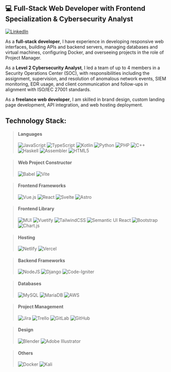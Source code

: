 
## 💻 Full-Stack Web Developer with Frontend Specialization & Cybersecurity Analyst
[![LinkedIn](https://img.shields.io/badge/LinkedIn-%230077B5.svg?logo=linkedin&logoColor=white)](https://linkedin.com/in/ivan-alejandro-cotti)

As a **full-stack developer**, I have experience in developing responsive web interfaces, building APIs and backend servers, managing databases and virtual machines, configuring Docker, and overseeing projects in the role of Project Manager.

As a **Level 2 Cybersecurity Analyst**, I led a team of up to 4 members in a Security Operations Center (SOC), with responsibilities including the assignment, supervision, and resolution of anomalous network events, SIEM monitoring, EDR usage, and client communication and follow-ups in alignment with ISO/IEC 27001 standards.

As a **freelance web developer**, I am skilled in brand design, custom landing page development, API integration, and web hosting deployment.

## Technology Stack:

> #### Languages
> ![JavaScript](https://img.shields.io/badge/javascript-%23323330.svg?style=for-the-badge&logo=javascript&logoColor=%23F7DF1E)
> ![TypeScript](https://img.shields.io/badge/typescript-%23007ACC.svg?style=for-the-badge&logo=typescript&logoColor=white)
> ![Kotlin](https://img.shields.io/badge/kotlin-%237F52FF.svg?style=for-the-badge&logo=kotlin&logoColor=white) 
> ![Python](https://img.shields.io/badge/python-3670A0?style=for-the-badge&logo=python&logoColor=ffdd54) 
> ![PHP](https://img.shields.io/badge/php-%23777BB4.svg?style=for-the-badge&logo=php&logoColor=white) 
> ![C++](https://img.shields.io/badge/c++-%2300599C.svg?style=for-the-badge&logo=c%2B%2B&logoColor=white)
> ![Haskell](https://img.shields.io/badge/Haskell-5e5086?style=for-the-badge&logo=haskell&logoColor=white)
> ![Assembler](https://img.shields.io/badge/assembly%20script-%23000000.svg?style=for-the-badge&logo=assemblyscript&logoColor=white)
> ![HTML5](https://img.shields.io/badge/html5-%23E34F26.svg?style=for-the-badge&logo=html5&logoColor=white) 

> #### Web Project Constructor
> ![Babel](https://img.shields.io/badge/Babel-F9DC3e?style=for-the-badge&logo=babel&logoColor=black)
> ![Vite](https://img.shields.io/badge/vite-%23646CFF.svg?style=for-the-badge&logo=vite&logoColor=white)

> #### Frontend Frameworks
> ![Vue.js](https://img.shields.io/badge/vue.js-%2335495e.svg?style=for-the-badge&logo=vuedotjs&logoColor=%234FC08D) 
> ![React](https://img.shields.io/badge/react-%2320232a.svg?style=for-the-badge&logo=react&logoColor=%2361DAFB) 
> ![Svelte](https://img.shields.io/badge/svelte-%23f1413d.svg?style=for-the-badge&logo=svelte&logoColor=white)
> ![Astro](https://img.shields.io/badge/astro-%232C2052.svg?style=for-the-badge&logo=astro&logoColor=white)

> #### Frontend Library
> ![MUI](https://img.shields.io/badge/MUI-%230081CB.svg?style=for-the-badge&logo=mui&logoColor=white) 
> ![Vuetify](https://img.shields.io/badge/Vuetify-1867C0?style=for-the-badge&logo=vuetify&logoColor=AEDDFF) 
> ![TailwindCSS](https://img.shields.io/badge/tailwindcss-%2338B2AC.svg?style=for-the-badge&logo=tailwind-css&logoColor=white)
> ![Semantic UI React](https://img.shields.io/badge/Semantic%20UI%20React-%2335BDB2.svg?style=for-the-badge&logo=SemanticUIReact&logoColor=white)
> ![Bootstrap](https://img.shields.io/badge/bootstrap-%238511FA.svg?style=for-the-badge&logo=bootstrap&logoColor=white) 
> ![Chart.js](https://img.shields.io/badge/chart.js-F5788D.svg?style=for-the-badge&logo=chart.js&logoColor=white) 

> #### Hosting
> ![Netlify](https://img.shields.io/badge/netlify-%23000000.svg?style=for-the-badge&logo=netlify&logoColor=#00C7B7)
> ![Vercel](https://img.shields.io/badge/vercel-%23000000.svg?style=for-the-badge&logo=vercel&logoColor=white)

> #### Backend Frameworks
> ![NodeJS](https://img.shields.io/badge/node.js-6DA55F?style=for-the-badge&logo=node.js&logoColor=white) 
> ![Django](https://img.shields.io/badge/django-%23092E20.svg?style=for-the-badge&logo=django&logoColor=white) 
> ![Code-Igniter](https://img.shields.io/badge/CodeIgniter-%23EF4223.svg?style=for-the-badge&logo=codeIgniter&logoColor=white) 

> #### Databases
> ![MySQL](https://img.shields.io/badge/mysql-4479A1.svg?style=for-the-badge&logo=mysql&logoColor=white) 
> ![MariaDB](https://img.shields.io/badge/MariaDB-003545?style=for-the-badge&logo=mariadb&logoColor=white) 
> ![AWS](https://img.shields.io/badge/AWS-%23FF9900.svg?style=for-the-badge&logo=amazon-aws&logoColor=white)

> #### Project Management
> ![Jira](https://img.shields.io/badge/jira-%230A0FFF.svg?style=for-the-badge&logo=jira&logoColor=white)
> ![Trello](https://img.shields.io/badge/Trello-%23026AA7.svg?style=for-the-badge&logo=Trello&logoColor=white)
> ![GitLab](https://img.shields.io/badge/gitlab-%23181717.svg?style=for-the-badge&logo=gitlab&logoColor=white)
> ![GitHub](https://img.shields.io/badge/github-%23121011.svg?style=for-the-badge&logo=github&logoColor=white)

> #### Design
> ![Blender](https://img.shields.io/badge/blender-%23F5792A.svg?style=for-the-badge&logo=blender&logoColor=white)
> ![Adobe Illustrator](https://img.shields.io/badge/adobe%20illustrator-%23FF9A00.svg?style=for-the-badge&logo=adobe%20illustrator&logoColor=white)

> #### Others
> ![Docker](https://img.shields.io/badge/docker-%230db7ed.svg?style=for-the-badge&logo=docker&logoColor=white)
> ![Kali](https://img.shields.io/badge/Kali-268BEE?style=for-the-badge&logo=kalilinux&logoColor=white)
